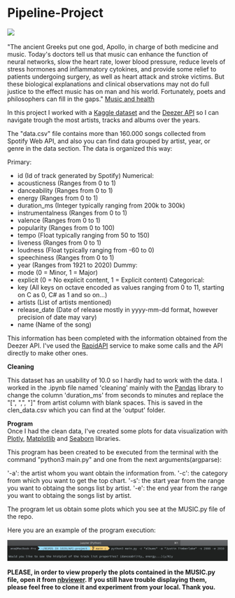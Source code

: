 # Pipeline-Project
![](https://www.overallmotivation.com/wp-content/uploads/music-quotes-scaled.jpg)

"The ancient Greeks put one god, Apollo, in charge of both medicine and music. Today's doctors tell us that music can enhance the function of neural networks, slow the heart rate, lower blood pressure, reduce levels of stress hormones and inflammatory cytokines, and provide some relief to patients undergoing surgery, as well as heart attack and stroke victims. But these biological explanations and clinical observations may not do full justice to the effect music has on man and his world. Fortunately, poets and philosophers can fill in the gaps."
[Music and health](https://www.health.harvard.edu/staying-healthy/music-and-health)

In this project I worked with a [Kaggle dataset](https://www.kaggle.com/yamaerenay/spotify-dataset-19212020-160k-tracks?select=data_w_genres.csv) and the [Deezer API](https://developers.deezer.com/login?redirect=/api) so I can navigate trough the most  artists, tracks and albums over the years.

The "data.csv" file contains more than 160.000 songs collected from Spotify Web API, and also you can find data grouped by artist, year, or genre in the data section.
The data is organized this way:

Primary:
- id (Id of track generated by Spotify)
Numerical:
- acousticness (Ranges from 0 to 1)
- danceability (Ranges from 0 to 1)
- energy (Ranges from 0 to 1)
- duration_ms (Integer typically ranging from 200k to 300k)
- instrumentalness (Ranges from 0 to 1)
- valence (Ranges from 0 to 1)
- popularity (Ranges from 0 to 100)
- tempo (Float typically ranging from 50 to 150)
- liveness (Ranges from 0 to 1)
- loudness (Float typically ranging from -60 to 0)
- speechiness (Ranges from 0 to 1)
- year (Ranges from 1921 to 2020)
Dummy:
- mode (0 = Minor, 1 = Major)
- explicit (0 = No explicit content, 1 = Explicit content)
Categorical:
- key (All keys on octave encoded as values ranging from 0 to 11, starting on C as 0, C# as 1 and so on…)
- artists (List of artists mentioned)
- release_date (Date of release mostly in yyyy-mm-dd format, however precision of date may vary)
- name (Name of the song)

This information has been completed with the information obtained from the Deezer API. I've used the [RapidAPI](https://rapidapi.com/deezerdevs/api/Deezer/details) service to make some calls and the API directly to make other ones.

**Cleaning**

This dataset has an usability of 10.0 so I hardly had to work with the data. I worked in the .ipynb file named 'cleaning' mainly with the [Pandas](https://pandas.pydata.org) library to change the column 'duration_ms' from seconds to minutes and replace the "[", ",", "]" from artist column with blank spaces.
This is saved in the clen_data.csv which you can find at the 'output' folder.

**Program**\
Once I had the clean data, I've created some plots for data visualization with [Plotly](https://plotly.com), [Matplotlib](https://matplotlib.org) and [Seaborn](https://seaborn.pydata.org) libraries.

This program has been created to be executed from the terminal with the command "python3 main.py" and one from the next arguments(argparse):

'-a': the artist whom you want obtain the information from. 
'-c': the category from which you want to get the top chart.
'-s': the start year from the range you want to obtaing the songs list by artist.
'-e': the end year from the range you want to obtaing the songs list by artist.

The program let us obtain some plots which you see at the MUSIC.py file of the repo.

Here you are an example of the program execution:

![my screenshot](./input/captura.png)

**PLEASE, in order to view properly the plots contained in the MUSIC.py file, open it from [nbviewer](https://nbviewer.jupyter.org). If you still have trouble displaying them, please feel free to clone it and experiment from your local. Thank you.**

